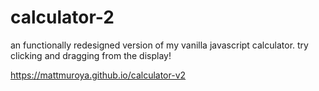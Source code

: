 # calculator-2
an functionally redesigned version of my vanilla javascript calculator. try clicking and dragging from the display!

https://mattmuroya.github.io/calculator-v2
